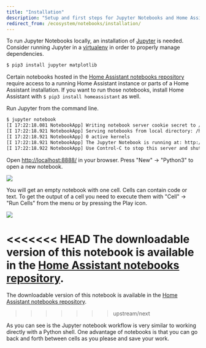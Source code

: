 ```yaml
---
title: "Installation"
description: "Setup and first steps for Jupyter Notebooks and Home Assistant."
redirect_from: /ecosystem/notebooks/installation/
---
```


To run Jupyter Notebooks locally, an installation of [Jupyter](http://jupyter.org/) is needed. Consider running Jupyter in a [virtualenv](/getting-started/installation-virtualenv/) in order to properly manage dependencies.

```bash
$ pip3 install jupyter matplotlib
```

<div class='note warning'>

Certain notebooks hosted in the [Home Assistant notebooks repository](https://github.com/home-assistant/home-assistant-notebooks) require access to a running Home Assistant instance or parts of a Home Assistant installation. If you want to run those notebooks, install Home Assistant with `$ pip3 install homeassistant` as well.

</div>

Run Jupyter from the command line.

```bash
$ jupyter notebook
[I 17:22:18.081 NotebookApp] Writing notebook server cookie secret to /run/user/1000/jupyter/notebook_cookie_secret
[I 17:22:18.921 NotebookApp] Serving notebooks from local directory: /home/fabaff/home-assistant
[I 17:22:18.921 NotebookApp] 0 active kernels 
[I 17:22:18.921 NotebookApp] The Jupyter Notebook is running at: http://localhost:8888/
[I 17:22:18.922 NotebookApp] Use Control-C to stop this server and shut down all kernels (twice to skip confirmation).
```

Open [http://localhost:8888/](http://localhost:8888/) in your browser. Press "New" -> "Python3" to open a new notebook.

<p class='img'>
  <img src='{{site_root}}/images/screenshots/jupyter-new.png' />
</p>

You will get an empty notebook with one cell. Cells can contain code or text. To get the output of a cell you need to execute them with "Cell" -> "Run Cells" from the menu or by pressing the Play icon. 

<p class='img'>
  <img src='{{site_root}}/images/screenshots/jupyter-notebook.png' />
</p>

<<<<<<< HEAD
The downloadable version of this notebook is available in the [Home Assistant notebooks repository](https://github.com/home-assistant/home-assistant-notebooks/blob/master/first-notebook.ipynb).
=======
The downloadable version of this notebook is available in the [Home Assistant notebooks repository](https://github.com/home-assistant/home-assistant-notebooks/blob/master/other/first-notebook.ipynb).
>>>>>>> upstream/next


As you can see is the Jupyter notebook workflow is very similar to working directly with a Python shell. One advantage of notebooks is that you can go back and forth between cells as you please and save your work.



